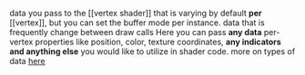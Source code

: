 data you pass to the [[vertex shader]] that is varying by default **per** [[vertex]], but you can set the buffer mode per instance.
data that is frequently change between draw calls
Here you can pass **any data** per-vertex properties like position, color, texture coordinates, **any indicators and anything else** you would like to utilize in shader code.
more on types of data [here](https://moddb.fandom.com/wiki/OpenGL_shader_variable_types)
